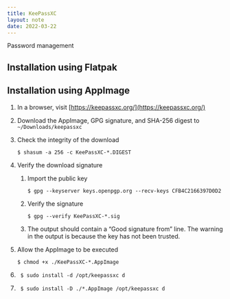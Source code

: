 ```yaml
---
title: KeePassXC
layout: note
date: 2022-03-22
---
```


Password management

## Installation using Flatpak



## Installation using AppImage

1. In a browser, visit [https://keepassxc.org/](https://keepassxc.org/)

2. Download the AppImage, GPG signature, and SHA-256 digest to `~/Downloads/keepassxc`

3. Check the integrity of the download
    ```shell
    $ shasum -a 256 -c KeePassXC-*.DIGEST
    ```

4. Verify the download signature

    1. Import the public key
        ```shell
        $ gpg --keyserver keys.openpgp.org --recv-keys CFB4C2166397D0D2
        ```

    2. Verify the signature
        ```shell
        $ gpg --verify KeePassXC-*.sig
        ```

    3. The output should contain a “Good signature from” line.
        The warning in the output is because the key has not been trusted.

5. Allow the AppImage to be executed
    ```shell
    $ chmod +x ./KeePassXC-*.AppImage
    ```

6. ```shell
    $ sudo install -d /opt/keepassxc d
    ```

7. ```shell
    $ sudo install -D ./*.AppImage /opt/keepassxc d
    ```
